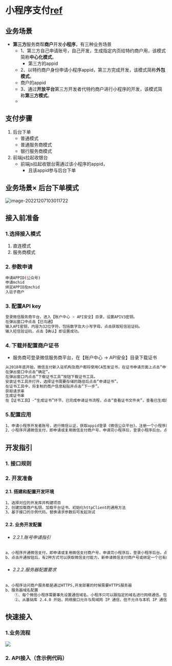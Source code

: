 # 小程序支付[ref](https://pay.weixin.qq.com/wiki/doc/apiv3_partner/open/pay/chapter2_8_1.shtml)

## 业务场景

- **第三方**服务商帮**商户**开发**小程序**，有三种业务场景
  - 1、第三方自己申请账号，自己开发，生成指定内页给特约商户用，该模式简称**中心化模式**。
    - 第三方的appid
  -  2、以特约商户身份申请小程序appid，第三方完成开发，该模式简称**外包模式**。
    - 商户的appid
  -  3、通过**开放平台**第三方开发者代特约商户进行小程序的开发，该模式简称**第三方模式**。
    - 

## 支付步骤

1. 后台下单
   - 普通模式
   - 普通服务商模式
   - 银行服务商模式
2. 前端js拉起收银台
   - 前端js拉起收银台需通过该小程序的appid，
     - 且该appid参与后台下单



## 业务场景$\times$ 后台下单模式

![image-20221207103011722](https://oss-kelvinvan.oss-cn-chengdu.aliyuncs.com/img/image-20221207103011722.png)



## 接入前准备

### 1.选择接入模式

1. 直连模式
2. 服务商模式

### 2. 参数申请

```bash
申请APPID(公众号)
申请mchid
绑定APPID及mchid
入驻子商户
```

### 3. 配置API key

```bash
登录微信服务商平台，进入【账户中心 > API安全】目录，设置APIV3密钥。
在弹出窗口中点击【已沟通】
输入API密钥，内容为32位字符，包括数字及大小写字母。点击获取短信验证码。
输入短信验证码，点击【确认】即设置成功。
```

### 4. 下载并配置商户证书

- 服务商可登录微信服务商平台，在【账户中心 -> API安全】目录下载证书

```bash
从2018年底开始，微信支付新入驻机构及商户都将使用CA签发证书，在证书申请页面上点击“申请证书”。
在弹出窗口中点击“确定”。
在弹出窗口内点击“下载证书工具”按钮下载证书工具。
安装证书工具并打开，选择证书需要存储的路径后点击“申请证书”。
在证书工具中，将复制的商户信息粘贴并点击“下一步”。
获取请求串
生成证书串
在【证书工具】-“生成证书”环节，已完成申请证书流程，点击“查看证书文件夹”，查看已生成的证书文件。
```

### 5.配置应用

```bash
1、申请小程序开发者账号，进行微信认证，获取appid登录《微信公众平台》，注册一个小程序的开发者账号。小程序账号申请指引
2、小程序开通微信支付，即申请或复用微信支付商户号，申请完小程序后，登录小程序后台。点击左侧导航栏的微信支付，在页面中进行开通。
```





## 开发指引

### 1. 接口规则

### 2. 开发准备

#### 2.1. 搭建和配置开发环境

```bash
1、选择对应的开发库并构建项目
2、创建加载商户私钥、加载平台证书、初始化httpClient的通用方法
3、基于接口的示例代码，替换请求参数后可发起测试
```

#### 2.2. 业务开发配置

- ###### 2.2.1.账号申请指引

```bash
a、小程序开通微信支付，即申请或复用微信支付商户号，申请完小程序后，登录小程序后台。点击左侧导航栏的微信支付，在页面中进行开通。（开通申请要求小程序已发布上线）
b、点击开通按钮后，有2种方式可以获取微信支付能力，新申请微信支付商户号或绑定一个已有的微信支付商户号，请根据你的业务需要和具体情况选择，只能二选一。开通指引
```

- ###### 2.2.2.服务器配置要求

``` bash
a、小程序访问商户服务都是通过HTTPS,开发部署的时候需要HTTPS服务器
b、服务器域名配置
	①、每个微信小程序需要事先设置通信域名，小程序只可以跟指定的域名进行网络通信。包括普通 HTTPS 请求（wx.request）、上传文件（wx.uploadFile）、下载文件（wx.downloadFile）和 WebSocket 通信（wx.connectSocket）
	②、从基础库 2.4.0 开始，网络接口允许与局域网 IP 通信，但不允许与本机 IP 通信


```



## 快速接入

### 1.业务流程

![](https://pay.weixin.qq.com/wiki/doc/apiv3/assets/img/pay/wechatpay/6_2.png)

### 2. API接入（含示例代码）